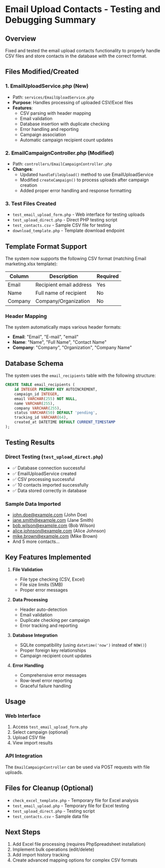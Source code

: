 # Email Upload Contacts - Testing and Debugging Summary

## Overview
Fixed and tested the email upload contacts functionality to properly handle CSV files and store contacts in the database with the correct format.

## Files Modified/Created

### 1. **EmailUploadService.php** (New)
- Path: `services/EmailUploadService.php`
- **Purpose**: Handles processing of uploaded CSV/Excel files
- **Features**:
  - CSV parsing with header mapping
  - Email validation
  - Database insertion with duplicate checking
  - Error handling and reporting
  - Campaign association
  - Automatic campaign recipient count updates

### 2. **EmailCampaignController.php** (Modified)
- Path: `controllers/EmailCampaignController.php`
- **Changes**:
  - Updated `handleFileUpload()` method to use EmailUploadService
  - Modified `createCampaign()` to process uploads after campaign creation
  - Added proper error handling and response formatting

### 3. **Test Files Created**
- `test_email_upload_form.php` - Web interface for testing uploads
- `test_upload_direct.php` - Direct PHP testing script
- `test_contacts.csv` - Sample CSV file for testing
- `download_template.php` - Template download endpoint

## Template Format Support

The system now supports the following CSV format (matching Email marketing.xlsx template):

| Column | Description | Required |
|--------|-------------|----------|
| Email | Recipient email address | Yes |
| Name | Full name of recipient | No |
| Company | Company/Organization | No |

### Header Mapping
The system automatically maps various header formats:
- **Email**: "Email", "E-mail", "email"
- **Name**: "Name", "Full Name", "Contact Name"
- **Company**: "Company", "Organization", "Company Name"

## Database Schema

The system uses the `email_recipients` table with the following structure:

```sql
CREATE TABLE email_recipients (
    id INTEGER PRIMARY KEY AUTOINCREMENT,
    campaign_id INTEGER,
    email VARCHAR(255) NOT NULL,
    name VARCHAR(255),
    company VARCHAR(255),
    status VARCHAR(50) DEFAULT 'pending',
    tracking_id VARCHAR(64),
    created_at DATETIME DEFAULT CURRENT_TIMESTAMP
);
```

## Testing Results

### Direct Testing (`test_upload_direct.php`)
- ✅ Database connection successful
- ✅ EmailUploadService created
- ✅ CSV processing successful
- ✅ 10 contacts imported successfully
- ✅ Data stored correctly in database

### Sample Data Imported
- john.doe@example.com (John Doe)
- jane.smith@example.com (Jane Smith) 
- bob.wilson@example.com (Bob Wilson)
- alice.johnson@example.com (Alice Johnson)
- mike.brown@example.com (Mike Brown)
- And 5 more contacts...

## Key Features Implemented

1. **File Validation**
   - File type checking (CSV, Excel)
   - File size limits (5MB)
   - Proper error messages

2. **Data Processing**
   - Header auto-detection
   - Email validation
   - Duplicate checking per campaign
   - Error tracking and reporting

3. **Database Integration**
   - SQLite compatibility (using `datetime('now')` instead of `NOW()`)
   - Proper foreign key relationships
   - Campaign recipient count updates

4. **Error Handling**
   - Comprehensive error messages
   - Row-level error reporting
   - Graceful failure handling

## Usage

### Web Interface
1. Access `test_email_upload_form.php`
2. Select campaign (optional)
3. Upload CSV file
4. View import results

### API Integration
The `EmailCampaignController` can be used via POST requests with file uploads.

## Files for Cleanup (Optional)
- `check_excel_template.php` - Temporary file for Excel analysis
- `test_email_upload.php` - Temporary file for Excel testing
- `test_upload_direct.php` - Testing script
- `test_contacts.csv` - Sample data file

## Next Steps
1. Add Excel file processing (requires PhpSpreadsheet installation)
2. Implement bulk operations (edit/delete)
3. Add import history tracking
4. Create advanced mapping options for complex CSV formats
